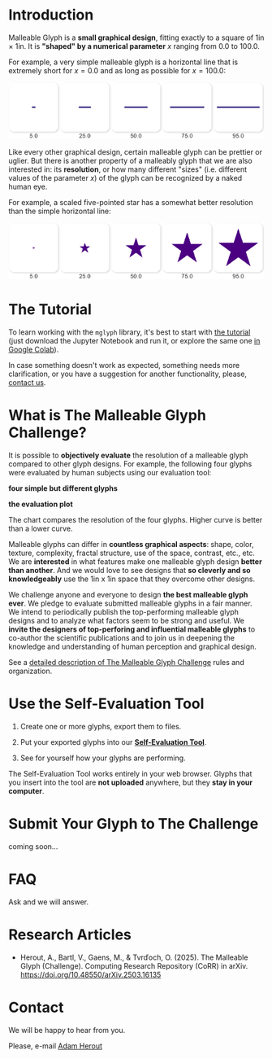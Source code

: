 # Introduction

Malleable Glyph is a **small graphical design**, fitting exactly to a square of 1in × 1in. It is **"shaped" by a numerical parameter** $x$ ranging from $0.0$ to $100.0$.

For example, a very simple malleable glyph is a horizontal line that is extremely short for $x=0.0$ and as long as possible for $x=100.0$:

![Horizontal Line](docs/images/simple-horizontal-line.png)

Like every other graphical design, certain malleable glyph can be prettier or uglier.  But there is another property of a malleably glyph that we are also interested in: its **resolution**, or how many different "sizes" (i.e. different values of the parameter $x$) of the glyph can be recognized by a naked human eye.

For example, a scaled five-pointed star has a somewhat better resolution than the simple horizontal line:

![Five-Pointed Star](docs/images/five-pointed-star.png)

# The Tutorial

To learn working with the `mglyph` library, it's best to start with [the tutorial](tutorials/mglyph&#32;tutorial.ipynb) (just download the Jupyter Notebook and run it, or explore the same one [in Google Colab](https://colab.research.google.com/drive/1T8DHWpUBLNbo-QB5o6SXDjZrHjSVp4vv)).

In case something doesn't work as expected, something needs more clarification, or you have a suggestion for another functionality, please, [contact us](https://www.fit.vut.cz/person/herout/).

# What is The Malleable Glyph Challenge?

It is possible to **objectively evaluate** the resolution of a malleable glyph compared to other glyph designs.  For example, the following four glyphs were evaluated by human subjects using our evaluation tool:

**four simple but different glyphs**

**the evaluation plot**

The chart compares the resolution of the four glyphs.  Higher curve is better than a lower curve.  

Malleable glyphs can differ in **countless graphical aspects**: shape, color, texture, complexity, fractal structure, use of the space, contrast, etc., etc.  We are **interested** in what features make one malleable glyph design **better than another**.  And we would love to see designs that **so cleverly and so knowledgeably** use the 1in x 1in space that they overcome other designs.

We challenge anyone and everyone to design **the best malleable glyph ever**.  We pledge to evaluate submitted malleable glyphs in a fair manner.  We intend to periodically publish the top-performing malleable glyph designs and to analyze what factors seem to be strong and useful.  We **invite the designers of top-perforing and influential malleable glyphs** to co-author the scientific publications and to join us in deepening the knowledge and understanding of human perception and graphical design.

See a [detailed description of The Malleable Glyph Challenge](docs/the-challenge.md) rules and organization.

# Use the Self-Evaluation Tool

1. Create one or more glyphs, export them to files. 

2. Put your exported glyphs into our **[Self-Evaluation Tool](https://tmgc.fit.vutbr.cz/self-eval/)**.

3. See for yourself how your glyphs are performing.

The Self-Evaluation Tool works entirely in your web browser. Glyphs that you insert into the tool are  **not uploaded** anywhere, but they **stay in your computer**.

# Submit Your Glyph to The Challenge

coming soon...

# FAQ

Ask and we will answer.

# Research Articles

* Herout, A., Bartl, V., Gaens, M., & Tvrďoch, O. (2025). The Malleable Glyph (Challenge). Computing Research Repository (CoRR) in arXiv. https://doi.org/10.48550/arXiv.2503.16135

# Contact

We will be happy to hear from you.

Please, e-mail [Adam Herout](https://www.fit.vut.cz/person/herout/)
